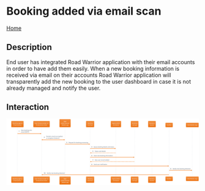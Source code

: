 # Booking added via email scan

[Home](../../README.md)

## Description

End user has integrated Road Warrior application with their email accounts in order to have add them easily. When a new booking information is received via email on their accounts Road Warrior application will transparently add the new booking to the user dashboard in case it is not already managed and notify the user.

## Interaction

![](./booking_added_via_email.svg)
